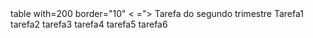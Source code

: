 <Doctyp html>
<head>
<title>Tabela e formulario </title>
<head/>
<body>
table with=200 border="10"
                <
  ="<tr" alt="">>
                   <th>Tarefa do segundo trimestre</th>
                   </tr>
                   <tr>
                       <th>Tarefa1</th>
                   </tr>
                   <tr>
                       <th>tarefa2</th>
                   </tr>
                   <tr>
                       <th>tarefa3</th>
                   </tr>
                   <tr>
                       <th>tarefa4</th>
                   </tr>
                   <tr>
                       <th>tarefa5</th>
                   </tr>
                   <tr>
                       <th>tarefa6</th>
                   </tr>

</body>
<html/>
